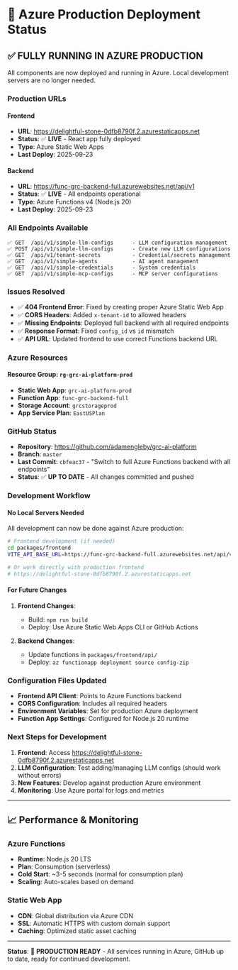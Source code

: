 # 🚀 Azure Production Deployment Status

## ✅ **FULLY RUNNING IN AZURE PRODUCTION**

All components are now deployed and running in Azure. Local development servers are no longer needed.

### **Production URLs**

#### **Frontend**
- **URL**: https://delightful-stone-0dfb8790f.2.azurestaticapps.net
- **Status**: ✅ **LIVE** - React app fully deployed
- **Type**: Azure Static Web Apps
- **Last Deploy**: 2025-09-23

#### **Backend**
- **URL**: https://func-grc-backend-full.azurewebsites.net/api/v1
- **Status**: ✅ **LIVE** - All endpoints operational
- **Type**: Azure Functions v4 (Node.js 20)
- **Last Deploy**: 2025-09-23

### **All Endpoints Available**
```
✅ GET  /api/v1/simple-llm-configs      - LLM configuration management
✅ POST /api/v1/simple-llm-configs      - Create new LLM configurations
✅ GET  /api/v1/tenant-secrets          - Credential/secrets management
✅ GET  /api/v1/simple-agents           - AI agent management
✅ GET  /api/v1/simple-credentials      - System credentials
✅ GET  /api/v1/simple-mcp-configs      - MCP server configurations
```

### **Issues Resolved**
- ✅ **404 Frontend Error**: Fixed by creating proper Azure Static Web App
- ✅ **CORS Headers**: Added `x-tenant-id` to allowed headers
- ✅ **Missing Endpoints**: Deployed full backend with all required endpoints
- ✅ **Response Format**: Fixed `config_id` vs `id` mismatch
- ✅ **API URL**: Updated frontend to use correct Functions backend URL

### **Azure Resources**

#### **Resource Group**: `rg-grc-ai-platform-prod`
- **Static Web App**: `grc-ai-platform-prod`
- **Function App**: `func-grc-backend-full`
- **Storage Account**: `grcstorageprod`
- **App Service Plan**: `EastUSPlan`

### **GitHub Status**
- **Repository**: https://github.com/adamengleby/grc-ai-platform
- **Branch**: `master`
- **Last Commit**: `cbfeac37` - "Switch to full Azure Functions backend with all endpoints"
- **Status**: ✅ **UP TO DATE** - All changes committed and pushed

### **Development Workflow**

#### **No Local Servers Needed**
All development can now be done against Azure production:
```bash
# Frontend development (if needed)
cd packages/frontend
VITE_API_BASE_URL=https://func-grc-backend-full.azurewebsites.net/api/v1 npm run dev

# Or work directly with production frontend
# https://delightful-stone-0dfb8790f.2.azurestaticapps.net
```

#### **For Future Changes**
1. **Frontend Changes**:
   - Build: `npm run build`
   - Deploy: Use Azure Static Web Apps CLI or GitHub Actions

2. **Backend Changes**:
   - Update functions in `packages/frontend/api/`
   - Deploy: `az functionapp deployment source config-zip`

### **Configuration Files Updated**
- **Frontend API Client**: Points to Azure Functions backend
- **CORS Configuration**: Includes all required headers
- **Environment Variables**: Set for production Azure deployment
- **Function App Settings**: Configured for Node.js 20 runtime

### **Next Steps for Development**
1. **Frontend**: Access https://delightful-stone-0dfb8790f.2.azurestaticapps.net
2. **LLM Configuration**: Test adding/managing LLM configs (should work without errors)
3. **New Features**: Develop against production Azure environment
4. **Monitoring**: Use Azure portal for logs and metrics

---

## 📈 **Performance & Monitoring**

### **Azure Functions**
- **Runtime**: Node.js 20 LTS
- **Plan**: Consumption (serverless)
- **Cold Start**: ~3-5 seconds (normal for consumption plan)
- **Scaling**: Auto-scales based on demand

### **Static Web App**
- **CDN**: Global distribution via Azure CDN
- **SSL**: Automatic HTTPS with custom domain support
- **Caching**: Optimized static asset caching

---

**Status**: 🎉 **PRODUCTION READY** - All services running in Azure, GitHub up to date, ready for continued development.